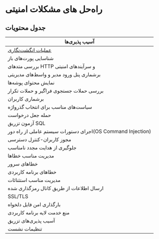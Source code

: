 # راه‌حل های مشکلات امنیتی 
## جدول محتویات


| آسیب پذیری‌ها      | 
| ----------- |
| [عملیات انگشت‌نگاری](https://github.com/Fire-Null/Security-solutions/tree/main/Finger%20Printing)|
|شناسایی پورت‌های باز|
|بررسی متدهای HTTP و سرآیندهای امنیتی|
|برشماری پنل ورود مدیر و واسط‌های مدیریتی|
|نمایش محتوای پوشه‌ها|
|بررسی حملات جستجوی فراگیر و حملات تکرار|
|برشماری کاربران|
|سیاست‌های مناسب برای انتخاب گذرواژه|
|حمله جعل درخواست|
|آزمون تزریق SQL|
|اجرای دستورات سیستم عاملی از راه دور(OS Command Injection)|
|مجوز کاربران-کنترل دسترسی|
|جلوگیری از هدایت مجدد نامناسب|
|مدیریت مناسب خطاها|
|خطاهای سرور|
|خطاهای برنامه کاربردی|
|مدیریت مناسب استثنائات|
|ارسال اطلاعات از طریق کانال رمزگذاری شده|
|SSL/TLS|
|بارگذاری امن فایل دلخواه|
|منع خدمت لایه برنامه کاربردی|
|آسیب پذیری‌های تزریق|
|تنظیمات نشست|
